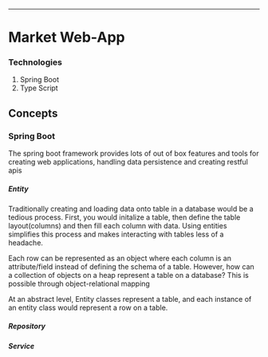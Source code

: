 ---
# Market Web-App

### Technologies
1. Spring Boot 
2. Type Script

## Concepts

### Spring Boot
The spring boot framework provides lots of out of box features and tools for creating web applications, handling data persistence and creating restful apis

##### Entity
Traditionally creating and loading data onto table in a database would be a tedious process. First, you would initalize a table, then define the table layout(columns) and then fill each column with data. Using entities simplifies this process and makes interacting with tables less of a headache. 

Each row can be represented as an object where each column is an attribute/field instead of defining the schema of a table. However, how can a collection of objects on a heap represent a table on a database? This is possible through object-relational mapping 

At an abstract level, Entity classes represent a table, and each instance of an entity class would represent a row on a table. 

##### Repository

##### Service

